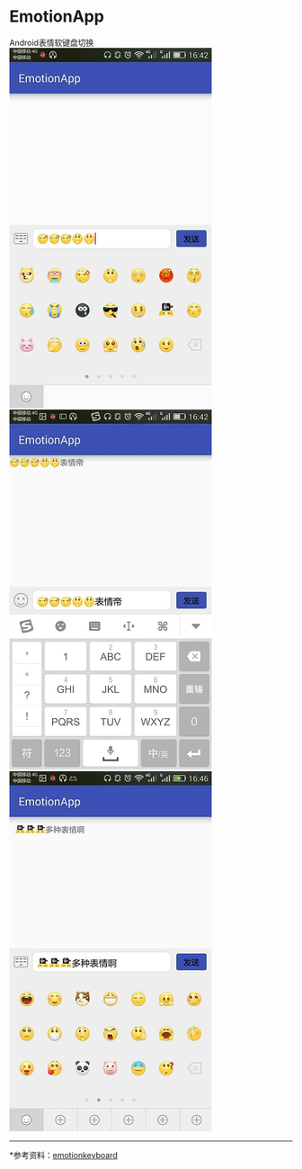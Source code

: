 # EmotionApp
Android表情软键盘切换
![Image](image/1.jpg)
![Image](image/2.jpg)
![Image](image/3.jpg)

----
*参考资料：[emotionkeyboard]

[emotionkeyboard]:https://github.com/shinezejian/emotionkeyboard